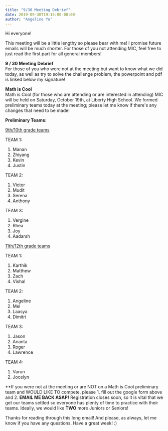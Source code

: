 ```yaml
---
title: "9/30 Meeting Debrief"
date: 2019-09-30T19:15:00-08:00
author: "Angeline Yu"
---
```


Hi everyone!

This meeting will be a little lengthy so please bear with me! I promise future emails will be much shorter. For those of you not attending MIC, feel free to just read the first part for all general members!

**9 / 30 Meeting Debrief** \
For those of you who were not at the meeting but want to know what we did today, as well as try to solve the challenge problem, the powerpoint and pdf is linked below my signature!

**Math is Cool** \
Math is Cool (for those who are attending or are interested in attending) 
MIC will be held on Saturday, October 19th, at Liberty High School. We formed preliminary teams today at the meeting; please let me know if there's any changes that need to be made! 

<!-- \*\*Please also fill out this form if you are planning to compete at MIC: https://docs.google.com/forms/d/1WQnKw9DyGetBRgVCMFxGm_nxR1N05-3wNdaERJPRTLI/edit -->

**Preliminary Teams:**

<u>9th/10th grade teams</u>
 
TEAM 1:

1. Manan
2. Zhiyang
3. Kevin 
4. Justin


TEAM 2: 

1. Victor
2. Mudit
3. Serena
4. Anthony


TEAM 3: 

1. Vergine
2. Rhea
3. Joy
4. Aadarsh


<u>11th/12th grade teams</u>

TEAM 1: 

1. Karthik
2. Matthew
3. Zach
4. Vishal


TEAM 2: 

1. Angeline
2. Mel
3. Laasya
4. Dimitri


TEAM 3: 

1. Jason
2. Ananta
3. Roger
4. Lawrence


TEAM 4: 

1. Varun
2. Jocelyn


\*\*If you were not at the meeting or are NOT on a Math is Cool preliminary team and WOULD LIKE TO compete, please 1. fill out the google form above and 2. **EMAIL ME BACK ASAP!** Registration closes soon, so it is vital that we get our teams settled so everyone has plenty of time to practice with their teams. Ideally, we would like **TWO** more Juniors or Seniors!

Thanks for reading through this long email! And please, as always, let me know if you have any questions. Have a great week! :)